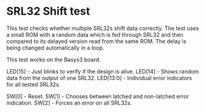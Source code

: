 # SRL32 Shift test

This test checks whether multiple SRL32s shift data correctly. The test uses a
small ROM with a random data which is fed through SRL32 and then compared to
its delayed version read from the same ROM. The delay is being changed
automatically in a loop.

This test works on the Basys3 board.

LED[15]   - Just blinks to verify if the design is alive.
LED[14]   - Shows random data from the output of one SRL32.
LED[13:0] - Individual error indicators for all tested SRL32s.

SW[0]    - Reset.
SW[1]    - Chooses between latched and non-latched error indication.
SW[2]    - Forces an error on all SRL32s.

